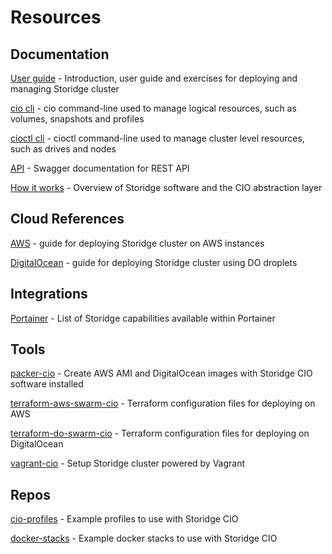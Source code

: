 # Resources

## Documentation

[User guide](https://github.com/Storidge/cio-user-guide) - Introduction, user guide and exercises for deploying and managing Storidge cluster

[cio cli](https://docs.storidge.com/cio_cli/overview.html) - cio command-line used to manage logical resources, such as volumes, snapshots and profiles

[cioctl cli](https://docs.storidge.com/cioctl_cli/overview.html) - cioctl command-line used to manage cluster level resources, such as drives and nodes

[API](https://storidge.com/api/) - Swagger documentation for REST API

[How it works](https://github.com/Storidge/cio-user-docs/blob/master/introduction/how_it_works.md) - Overview of Storidge software and the CIO abstraction layer

## Cloud References

[AWS](https://github.com/Storidge/cio-user-docs/blob/master/cloud_reference/aws.md) - guide for deploying Storidge cluster on AWS instances

[DigitalOcean](https://github.com/Storidge/cio-user-docs/blob/master/cloud_reference/digitalocean.md) - guide for deploying Storidge cluster using DO droplets

## Integrations

[Portainer](https://github.com/Storidge/cio-user-docs/blob/master/integrations/portainer.md) - List of Storidge capabilities available within Portainer

## Tools

[packer-cio](https://github.com/Storidge/packer-cio) - Create AWS AMI and DigitalOcean images with Storidge CIO software installed

[terraform-aws-swarm-cio](https://github.com/Storidge/terraform-aws-swarm-cio) - Terraform configuration files for deploying on AWS

[terraform-do-swarm-cio](https://github.com/Storidge/terraform-do-swarm-cio) - Terraform configuration files for deploying on DigitalOcean

[vagrant-cio](https://github.com/Storidge/vagrant-cio) - Setup Storidge cluster powered by Vagrant

## Repos

[cio-profiles](https://github.com/Storidge/cio-profiles) - Example profiles to use with Storidge CIO

[docker-stacks](https://github.com/Storidge/docker-stacks) - Example docker stacks to use with Storidge CIO
